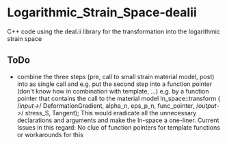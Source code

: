# Logarithmic_Strain_Space-dealii
C++ code using the deal.ii library for the transformation into the logarithmic strain space

## ToDo
* combine the three steps (pre, call to small strain material model, post) into as single call and e.g. put the second step into a function pointer (don't know how in combination with template, ...)
e.g. by a function pointer that contains the call to the material model
	ln_space::transform (  /*input->*/ DeformationGradient, alpha_n, eps_p_n, func_pointer, /*output->*/ stress_S, Tangent);
This would eradicate all the unnecessary declarations and arguments and make the ln-space a one-liner.
Current Issues in this regard: No clue of function pointers for template functions or workarounds for this
